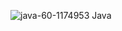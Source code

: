 ![java-60-1174953](https://user-images.githubusercontent.com/83002941/115836180-cbd63580-a434-11eb-8088-466e266fa111.jpg) Java


